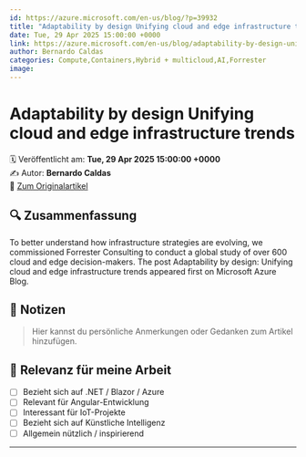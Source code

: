 ```yaml
---
id: https://azure.microsoft.com/en-us/blog/?p=39932
title: "Adaptability by design Unifying cloud and edge infrastructure trends"
date: Tue, 29 Apr 2025 15:00:00 +0000
link: https://azure.microsoft.com/en-us/blog/adaptability-by-design-unifying-cloud-and-edge-infrastructure-trends/
author: Bernardo Caldas
categories: Compute,Containers,Hybrid + multicloud,AI,Forrester
image: 
---
```


# Adaptability by design Unifying cloud and edge infrastructure trends

🗓️ Veröffentlicht am: **Tue, 29 Apr 2025 15:00:00 +0000**  
✍️ Autor: **Bernardo Caldas**  
🔗 [Zum Originalartikel](https://azure.microsoft.com/en-us/blog/adaptability-by-design-unifying-cloud-and-edge-infrastructure-trends/)

## 🔍 Zusammenfassung

To better understand how infrastructure strategies are evolving, we commissioned Forrester Consulting to conduct a global study of over 600 cloud and edge decision-makers. The post Adaptability by design: Unifying cloud and edge infrastructure trends appeared first on Microsoft Azure Blog. 

## 📌 Notizen

> Hier kannst du persönliche Anmerkungen oder Gedanken zum Artikel hinzufügen.

## 🧠 Relevanz für meine Arbeit

- [ ] Bezieht sich auf .NET / Blazor / Azure
- [ ] Relevant für Angular-Entwicklung
- [ ] Interessant für IoT-Projekte
- [ ] Bezieht sich auf Künstliche Intelligenz
- [ ] Allgemein nützlich / inspirierend

---
